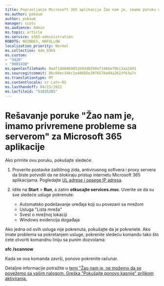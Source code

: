 ```yaml
---
title: Popravljanje Microsoft 365 aplikacija Žao nam je, imamo poruku o privremenim problemima sa serverom
ms.author: pebaum
author: pebaum
manager: scotv
ms.audience: Admin
ms.topic: article
ms.service: o365-administration
ROBOTS: NOINDEX, NOFOLLOW
localization_priority: Normal
ms.collection: Adm_O365
ms.custom:
- "3420"
- "9001430"
ms.openlocfilehash: 0adf1d66869051b9dd8290ef3466ef9b13aa2d41
ms.sourcegitcommit: 8bc60ec34bc1e40685e3976576e04a2623f63a7c
ms.translationtype: MT
ms.contentlocale: sr-Latn-RS
ms.lasthandoff: 04/15/2021
ms.locfileid: "51835285"
---
```

# <a name="fixing-the-microsoft-365-apps-sorry-we-are-having-temporary-server-issues-message"></a>Rešavanje poruke "Žao nam je, imamo privremene probleme sa serverom" za Microsoft 365 aplikacije

Ako primite ovu poruku, pokušajte sledeće:

1. Proverite postavke zaštitnog zida, antivirusnog softvera i proxy servera da biste potvrdili da ne blokiraju pristup internetu Microsoft 365 aplikacijama. Pogledajte [UL adrese i opsege IP adresa](https://docs.microsoft.com/office365/enterprise/urls-and-ip-address-ranges).

2. Idite na **Start**  >  **Run**, a zatim **otkucajte services.msc**. Uverite se da su sve sledeće usluge pokrenute:
    - Automatsko podešavanje uređaja koji su povezani sa mrežom
    - Usluga "Lista mreža"
    - Svest o mrežnoj lokaciji
    - Windows evidencija događaja

Ako jedna od ovih usluga nije pokrenuta, pokušajte da je pokrenete. Ako imate problema sa pokretanjem usluge, pokrenite sledeću komandu tako što ćete otvoriti komandnu liniju sa punim dozvolama:

**sfc /scannow**

Kada se ova komanda završi, ponovo pokrenite računar.

Detaljne informacije potražite u [temi "Žao nam je, ne možemo da se povežemo sa vašim nalogom. Greška "Pokušajte ponovo kasnije" prilikom aktiviranja.](https://docs.microsoft.com/office/troubleshoot/activation-installation/issue-when-activate-office-from-office-365)